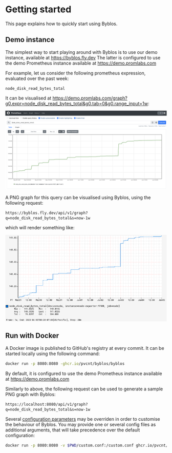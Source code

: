# Getting started

This page explains how to quickly start using Byblos.

## Demo instance

The simplest way to start playing around with Byblos is to use our demo instance, available at https://byblos.fly.dev
The latter is configured to use the demo Prometheus instance available at https://demo.promlabs.com

For example, let us consider the following prometheus expression, evaluated over the past week:

```
node_disk_read_bytes_total
```

It can be visualised at https://demo.promlabs.com/graph?g0.expr=node_disk_read_bytes_total&g0.tab=0&g0.range_input=1w:

![Example chart in Prometheus console](console-node_disk_read_bytes_total.png)

A PNG graph for this query can be visualised using Byblos, using the following request:

```
https://byblos.fly.dev/api/v1/graph?q=node_disk_read_bytes_total&s=now-1w
```

which will render something like:

![Example chart](node_disk_read_bytes_total.png)

## Run with Docker

A Docker image is published to GitHub's registry at every commit.
It can be started locally using the following command:

```bash
docker run -p 8080:8080 -ghcr.io/pvcnt/byblos/byblos
```

By default, it is configured to use the demo Prometheus instance available at https://demo.promlabs.com

Similarly to above, the following request can be used to generate a sample PNG graph with Byblos:

```
https://localhost:8080/api/v1/graph?q=node_disk_read_bytes_total&s=now-1w
```

Several [configuration parameters](configuration.md) may be overriden in order to customise the behaviour of Byblos.
You may provide one or several config files as additional arguments, that will take precedence over the default configuration:

```bash
docker run -p 8080:8080 -v $PWD/custom.conf:/custom.conf ghcr.io/pvcnt/byblos/byblos /custom.conf
```